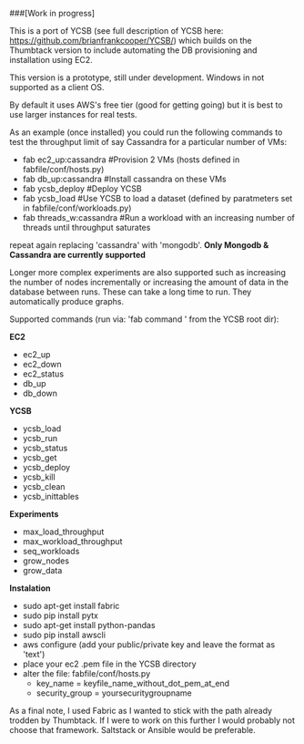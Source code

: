 ###[Work in progress]

This is a port of YCSB (see full description of YCSB here: https://github.com/brianfrankcooper/YCSB/) which builds on the Thumbtack version to include automating the DB provisioning and installation using EC2.

This version is a prototype, still under development. Windows in not supported as a client OS.

By default it uses AWS's free tier (good for getting going) but it is best to use larger instances for real tests.

As an example (once installed) you could run the following commands to test the throughput limit of say Cassandra for a particular number of VMs:

- fab ec2_up:cassandra           #Provision 2 VMs (hosts defined in fabfile/conf/hosts.py)
- fab db_up:cassandra            #Install cassandra on these VMs
- fab ycsb_deploy                #Deploy YCSB
- fab ycsb_load                  #Use YCSB to load a dataset (defined by paratmeters set in fabfile/conf/workloads.py)
- fab threads_w:cassandra        #Run a workload with an increasing number of threads until throughput saturates

repeat again replacing 'cassandra' with 'mongodb'. **Only Mongodb & Cassandra are currently supported**

Longer more complex experiments are also supported such as increasing the number of nodes incrementally or increasing the amount of data in the database between runs. These can take a long time to run. They automatically produce graphs.

Supported commands (run via: 'fab command <args>' from the YCSB root dir):

**EC2**

- ec2_up
- ec2_down
- ec2_status
- db_up
- db_down

**YCSB**

- ycsb_load
- ycsb_run
- ycsb_status
- ycsb_get
- ycsb_deploy
- ycsb_kill
- ycsb_clean
- ycsb_inittables

**Experiments**

- max_load_throughput
- max_workload_throughput
- seq_workloads
- grow_nodes
- grow_data

**Instalation**

- sudo apt-get install fabric
- sudo pip install pytx
- sudo apt-get install python-pandas
- sudo pip install awscli
- aws configure (add your public/private key and leave the format as 'text')
- place your ec2 .pem file in the YCSB directory
- alter the file: fabfile/conf/hosts.py
    - key_name = keyfile_name_without_dot_pem_at_end
    - security_group = yoursecuritygroupname


As a final note, I used Fabric as I wanted to stick with the path already trodden by Thumbtack. If I were to work on this further I would probably not choose that framework. Saltstack or Ansible would be preferable.